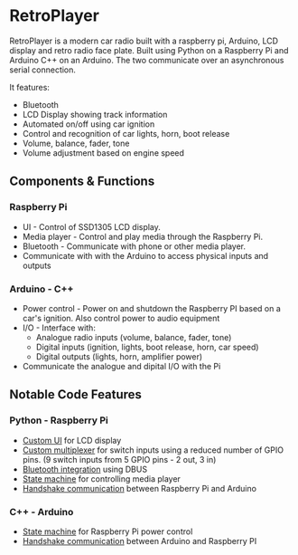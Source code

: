 # RetroPlayer

RetroPlayer is a modern car radio built with a raspberry pi, Arduino, LCD display and retro radio face plate.
Built using Python on a Raspberry Pi and Arduino C++ on an Arduino. The two communicate over an asynchronous serial connection.

It features:
* Bluetooth
* LCD Display showing track information
* Automated on/off using car ignition
* Control and recognition of car lights, horn, boot release
* Volume, balance, fader, tone 
* Volume adjustment based on engine speed

## Components & Functions
### Raspberry Pi
* UI - Control of SSD1305 LCD display.
* Media player - Control and play media through the Raspberry Pi.
* Bluetooth - Communicate with phone or other media player.
* Communicate with with the Arduino to access physical inputs and outputs

### Arduino - C++
* Power control - Power on and shutdown the Raspberry PI based on a car's ignition. Also control power to audio equipment
* I/O - Interface with:
  * Analogue radio inputs (volume, balance, fader, tone)
  * Digital inputs (ignition, lights, boot release, horn, car speed)
  * Digital outputs (lights, horn, amplifier power)
* Communicate the analogue and dipital I/O with the Pi

## Notable Code Features
### Python - Raspberry Pi
* [Custom UI](https://github.com/jimbroze/RetroPlayer/blob/master/Python/PlayerDisplay.py) for LCD display
* [Custom multiplexer](https://github.com/jimbroze/RetroPlayer/blob/master/Python/PlayerIO.py#L112) for switch inputs using a reduced number of GPIO pins. (9 switch inputs from 5 GPIO pins - 2 out, 3 in)
* [Bluetooth integration](https://github.com/jimbroze/RetroPlayer/blob/master/Python/BlueHandler.py) using DBUS
* [State machine](https://github.com/jimbroze/RetroPlayer/blob/master/Python/RetroPlayer.py#L142) for controlling media player
* [Handshake communication](https://github.com/jimbroze/RetroPlayer/blob/master/Python/RetroPlayer.py#L281) between Raspberry Pi and Arduino

### C++ - Arduino
* [State machine](https://github.com/jimbroze/RetroPlayer/blob/master/Arduino/sketchbook/RetroPlayer/RetroPlayer.ino#L325) for Raspberry Pi power control
* [Handshake communication](https://github.com/jimbroze/RetroPlayer/blob/master/Arduino/sketchbook/RetroPlayer/RetroPlayer.ino#L62) between Arduino and Raspberry PI
